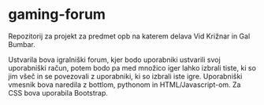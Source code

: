 # gaming-forum
Repozitorij za projekt za predmet opb na katerem delava Vid Križnar in Gal Bumbar.

Ustvarila bova igralniški forum, kjer bodo uporabniki ustvarili svoj uporabniški račun, potem bodo pa med množico iger lahko izbrali tiste, ki so jim všeč in se povezovali z uporabniki, ki so izbrali iste igre. Uporabniški vmesnik bova naredila z bottlom, pythonom in HTML/Javascript-om. Za CSS bova uporabila Bootstrap.
